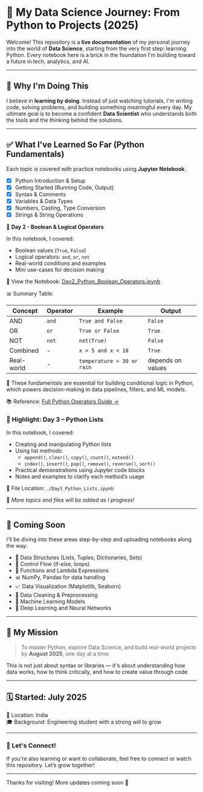# 🌟 My Data Science Journey: From Python to Projects (2025)

Welcome! This repository is a **live documentation** of my personal journey into the world of **Data Science**, starting from the very first step: learning Python. Every notebook here is a brick in the foundation I'm building toward a future in tech, analytics, and AI.

---

## 🧠 Why I'm Doing This

I believe in **learning by doing**. Instead of just watching tutorials, I'm writing code, solving problems, and building something meaningful every day. My ultimate goal is to become a confident **Data Scientist** who understands both the tools and the thinking behind the solutions.

---

## ✅ What I've Learned So Far (Python Fundamentals)

Each topic is covered with practice notebooks using **Jupyter Notebook**.

- [x] Python Introduction & Setup  
- [x] Getting Started (Running Code, Output)  
- [x] Syntax & Comments  
- [x] Variables & Data Types  
- [x] Numbers, Casting, Type Conversion  
- [x] Strings & String Operations

📅 **Day 2 - Boolean & Logical Operators**

In this notebook, I covered:
- Boolean values (`True`, `False`)
- Logical operators: `and`, `or`, `not`
- Real-world conditions and examples
- Mini use-cases for decision making

📘 View the Notebook: [Day2_Python_Boolean_Operators.ipynb](./Day2_Python_Boolean_Operators/Day2_Python_Boolean_Operators.ipynb)

📊 Summary Table:

| Concept     | Operator | Example                      | Output     |
|-------------|----------|------------------------------|------------|
| AND         | `and`    | `True and False`             | `False`    |
| OR          | `or`     | `True or False`              | `True`     |
| NOT         | `not`    | `not(True)`                  | `False`    |
| Combined    | -        | `x > 5 and x < 10`           | `True`     |
| Real-world  | -        | `temperature > 30 or rain`   | depends on values |

🧪 These fundamentals are essential for building conditional logic in Python, which powers decision-making in data pipelines, filters, and ML models.

📚 Reference: [Full Python Operators Guide →](./docs/Python_Operators_Reference.md)

### 📘 Highlight: Day 3 – Python Lists

In this notebook, I covered:

- Creating and manipulating Python lists
- Using list methods:
  - `append()`, `clear()`, `copy()`, `count()`, `extend()`
  - `index()`, `insert()`, `pop()`, `remove()`, `reverse()`, `sort()`
- Practical demonstrations using Jupyter code blocks
- Notes and examples to clarify each method’s usage

📂 File Location: `./Day3_Python_Lists.ipynb`

🔄 *More topics and files will be added as I progress!*

---

## 🚧 Coming Soon

I'll be diving into these areas step-by-step and uploading notebooks along the way:

- 📂 Data Structures (Lists, Tuples, Dictionaries, Sets)
- 🔁 Control Flow (if-else, loops)
- 🧩 Functions and Lambda Expressions
- 📊 NumPy, Pandas for data handling
- 📈 Data Visualization (Matplotlib, Seaborn)
- 🧹 Data Cleaning & Preprocessing
- 🤖 Machine Learning Models
- 🧠 Deep Learning and Neural Networks

---

## 🎯 My Mission

> To master Python, explore Data Science, and build real-world projects by **August 2025**, one day at a time.

This is not just about syntax or libraries — it's about understanding how data works, how to think critically, and how to create value through code.

---

## 🗓️ Started: July 2025  
📍 Location: India  
🎓 Background: Engineering student with a strong will to grow

---

### 💬 Let's Connect!

If you're also learning or want to collaborate, feel free to connect or watch this repository. Let’s grow together!

---

Thanks for visiting! More updates coming soon 🚀

